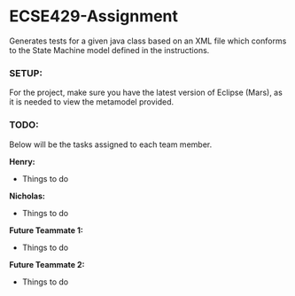 # ECSE429-Assignment
Generates tests for a given java class based on an XML file which conforms to the State Machine model defined in the instructions.

### SETUP:

For the project, make sure you have the latest version of Eclipse (Mars), as it is needed to view the metamodel provided.

### TODO:

Below will be the tasks assigned to each team member.

**Henry:**
* Things to do

**Nicholas:**
* Things to do

**Future Teammate 1:**
* Things to do

**Future Teammate 2:**
* Things to do
